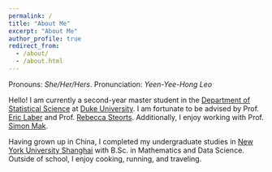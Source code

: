```yaml
---
permalink: /
title: "About Me"
excerpt: "About Me"
author_profile: true
redirect_from: 
  - /about/
  - /about.html
---
```


Pronouns: *She/Her/Hers*. Pronunciation: *Yeen-Yee-Hong Leo*


Hello! I am currently a second-year master student in the [Department of Statistical Science](https://stat.duke.edu/) at [Duke University](https://duke.edu/). I am fortunate to be advised by Prof. [Eric Laber](https://scholars.duke.edu/person/eblaber) and Prof. [Rebecca Steorts](https://scholars.duke.edu/person/beka). Additionally, I enjoy working with Prof. [Simon Mak](https://scholars.duke.edu/person/SimonTszFung.Mak).

Having grown up in China, I completed my undergraduate studies in [New York University Shanghai](https://shanghai.nyu.edu/) with B.Sc. in Mathematics and Data Science. Outside of school, I enjoy cooking, running, and traveling. 